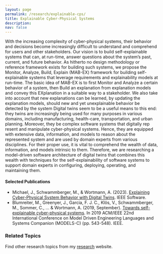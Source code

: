 ```yaml
---
layout: page
permalink: /research/explainable-cps/
title: Explainable Cyber-Physical Systems
description:  
nav: false
---
```


With the increasing complexity of cyber-physical systems, their behavior and decisions become increasingly difficult to understand and comprehend for users and other stakeholders. Our vision is to build self-explainable systems that can, at run-time, answer questions about the system’s past, current, and future behavior. As hitherto no design methodology or reference framework exists for building such systems, we propose the Monitor, Analyze, Build, Explain (MAB-EX) framework for building self-explainable systems that leverage requirements and explainability models at run-time. The basic idea of MAB-EX is to first Monitor and Analyze a certain behavior of a system, then Build an explanation from explanation models and convey this EXplanation in a suitable way to a stakeholder. We also take into account that new explanations can be learned, by updating the explanation models, should new and yet unexplainable behavior be detected by the system  Digital twins seem to be a useful means to this end: they twins are increasingly being used for many purposes in various domains, including manufacturing, health-care, transportation, and urban planning. Moreover, they be complex software systems that digitally rep resent and manipulate cyber-physical systems. Hence, they are equipped with extensive data, information, and models to reason about the represented system and are used by domain experts from various disciplines. For their proper use, it is vital to comprehend the wealth of data, information, and models intrinsic to them. Therefore, we are researching a model-driven software architecture of digital twins that combines this wealth with techniques for the self-explainability of software systems to support domain experts in configuring, deploying, operating, and maintaining them.

#### Selected Publications

- Michael, J., Schwammberger, M., & Wortmann, A. (2023). [Explaining Cyber-Physical System Behavior with Digital Twins](https://raw.githubusercontent.com/awortmann/awortmann.github.io/master/downloads/paper/Explaining_Cyber-Physical_System_Behavior_with_Digital_Twins.pdf). IEEE Software.
- Blumreiter, M., Greenyer, J., Garcia, F. J. C., Klös, V., Schwammberger, M., Sommer, C., ... & Wortmann, A. (2019, September). [Towards self-explainable cyber-physical systems](https://www.se-rwth.de/publications/Towards-Self-Explainable-Cyber-Physical-Systems.pdf). In 2019 ACM/IEEE 22nd International Conference on Model Driven Engineering Languages and Systems Companion (MODELS-C) (pp. 543-548). IEEE.

### Related Topics

Find other research topics from my [research](../../research/) website.